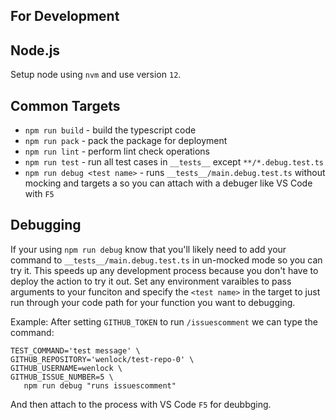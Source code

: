 ## For Development

## Node.js

Setup node using `nvm` and use version `12`.

## Common Targets
- `npm run build` - build the typescript code
- `npm run pack`  - pack the package for deployment
- `npm run lint`  - perform lint check operations
- `npm run test`  - run all test cases in `__tests__` except `**/*.debug.test.ts`
- `npm run debug <test name>` - runs `__tests__/main.debug.test.ts` without mocking and targets a <test name> so you can attach with a debuger like VS Code with `F5`

## Debugging

If your using `npm run debug` know that you'll likely need to add your command to `__tests__/main.debug.test.ts` in un-mocked mode so you can try it. This speeds up any development process because you don't have to deploy the action to try it out. Set any environment varaibles to pass arguments to your funciton and specify the `<test name>` in the target to just run through your code path for your function you want to debugging.

Example:
After setting `GITHUB_TOKEN` to run `/issuescomment` we can type the command:
```
TEST_COMMAND='test message' \
GITHUB_REPOSITORY='wenlock/test-repo-0' \
GITHUB_USERNAME=wenlock \
GITHUB_ISSUE_NUMBER=5 \
   npm run debug "runs issuescomment"
```

And then attach to the process with VS Code `F5` for deubbging.